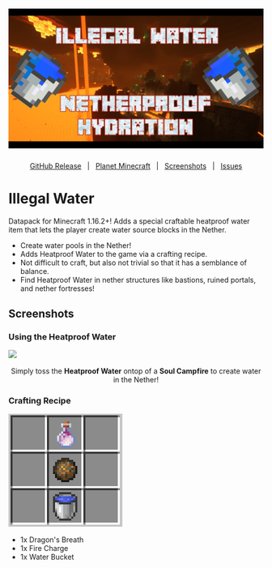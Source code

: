<h1 id="topBanner"align="center">
  <img src=".github\resources\IllegalWaterBanner.png" alt="IllegalWater banner" />
</h1>

<div align="center">

[GitHub Release][release]&nbsp;&nbsp;&nbsp;|&nbsp;&nbsp;&nbsp;[Planet Minecraft][planetminecraft]&nbsp;&nbsp;&nbsp;|&nbsp;&nbsp;&nbsp;[Screenshots](#screenshots)&nbsp;&nbsp;&nbsp;|&nbsp;&nbsp;&nbsp;[Issues][issues]

</div>
<h1>Illegal Water</h1>
Datapack for Minecraft 1.16.2+! Adds a special craftable heatproof water item that lets the player create water source blocks in the Nether.<br>

- Create water pools in the Nether!
- Adds Heatproof Water to the game via a crafting recipe.
- Not difficult to craft, but also not trivial so that it has a semblance of balance.
- Find Heatproof Water in nether structures like bastions, ruined portals, and nether fortresses!

<h2 id="screenshots">Screenshots</h2>

<h3> Using the Heatproof Water </h3>
<img src=".github\resources\exampleGif.gif">
<p align="center"> Simply toss the <b>Heatproof Water</b> ontop of a <b>Soul Campfire</b> to create water in the Nether!</p>

<h3> Crafting Recipe </h3>
<img src=".github\resources\craftingRecipe.png">

- 1x Dragon's Breath
- 1x Fire Charge
- 1x Water Bucket

[release]:https://github.com/maxheyn/illegal_water/releases/latest "Latest Release (external link)"
[issues]:https://github.com/maxheyn/illegal_water/issues "Issues (external link)"
[planetminecraft]: https://www.planetminecraft.com/data-pack/illegal-water/ "Planet Minecraft Webpage (external link)"